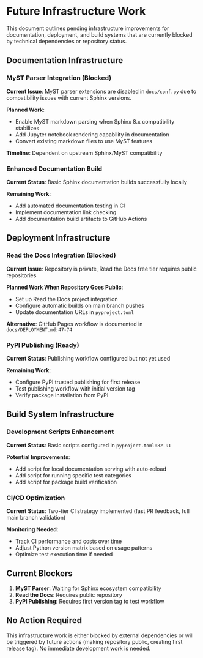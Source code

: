 # Future Infrastructure Work

This document outlines pending infrastructure improvements for documentation, deployment, and build systems that are currently blocked by technical dependencies or repository status.

## Documentation Infrastructure

### MyST Parser Integration (Blocked)
**Current Issue**: MyST parser extensions are disabled in `docs/conf.py` due to compatibility issues with current Sphinx versions.

**Planned Work**:
- Enable MyST markdown parsing when Sphinx 8.x compatibility stabilizes
- Add Jupyter notebook rendering capability in documentation
- Convert existing markdown files to use MyST features

**Timeline**: Dependent on upstream Sphinx/MyST compatibility

### Enhanced Documentation Build
**Current Status**: Basic Sphinx documentation builds successfully locally

**Remaining Work**:
- Add automated documentation testing in CI
- Implement documentation link checking
- Add documentation build artifacts to GitHub Actions

## Deployment Infrastructure  

### Read the Docs Integration (Blocked)
**Current Issue**: Repository is private, Read the Docs free tier requires public repositories

**Planned Work When Repository Goes Public**:
- Set up Read the Docs project integration
- Configure automatic builds on main branch pushes  
- Update documentation URLs in `pyproject.toml`

**Alternative**: GitHub Pages workflow is documented in `docs/DEPLOYMENT.md:47-74`

### PyPI Publishing (Ready)
**Current Status**: Publishing workflow configured but not yet used

**Remaining Work**:
- Configure PyPI trusted publishing for first release
- Test publishing workflow with initial version tag
- Verify package installation from PyPI

## Build System Infrastructure

### Development Scripts Enhancement  
**Current Status**: Basic scripts configured in `pyproject.toml:82-91`

**Potential Improvements**:
- Add script for local documentation serving with auto-reload
- Add script for running specific test categories
- Add script for package build verification

### CI/CD Optimization
**Current Status**: Two-tier CI strategy implemented (fast PR feedback, full main branch validation)

**Monitoring Needed**:
- Track CI performance and costs over time
- Adjust Python version matrix based on usage patterns
- Optimize test execution time if needed

## Current Blockers

1. **MyST Parser**: Waiting for Sphinx ecosystem compatibility
2. **Read the Docs**: Requires public repository
3. **PyPI Publishing**: Requires first version tag to test workflow

## No Action Required

This infrastructure work is either blocked by external dependencies or will be triggered by future actions (making repository public, creating first release tag). No immediate development work is needed.